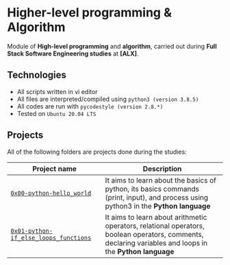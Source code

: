 # Higher-level programming & Algorithm

Module of **High-level programming** and **algorithm**, carried out during **Full Stack Software Engineering studies** at **[ALX]**.

## Technologies
* All scripts written in vi editor
* All files are interpreted/compiled using `python3 (version 3.8.5)`
* All codes are run with `pycodestyle (version 2.8.*)`
* Tested on `Ubuntu 20.04 LTS`

## Projects
All of the following folders are projects done during the studies:

| Project name | Description |
| ------------ | ----------- |
| [`0x00-python-hello_world`](https://github.com/obithelight/alx-higher_level_programming/tree/master/0x00-python-hello_world) | It aims to learn about the basics of python, its basics commands (print, input), and process using python3 in the **Python language** |
| [`0x01-python-if_else_loops_functions`](https://github.com/obithelight/alx-higher_level_programming/tree/master/0x01-python-if_else_loops_functions) | It aims to learn about arithmetic operators, relational operators, boolean operators, comments, declaring variables and loops in the **Python language** |
